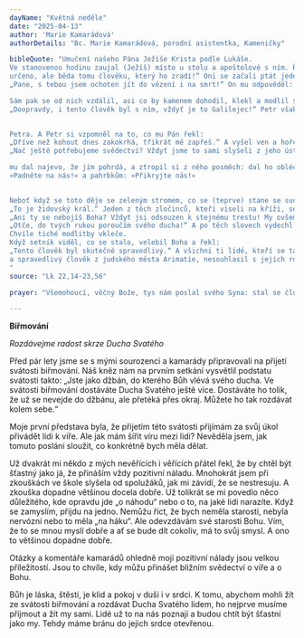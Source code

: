 ```yaml
---
dayName: "Květná neděle"
date: "2025-04-13"
author: 'Marie Kamarádová'
authorDetails: "Bc. Marie Kamarádová, porodní asistentka, Kameničky"

bibleQuote: "Umučení našeho Pána Ježíše Krista podle Lukáše.
Ve stanovenou hodinu zaujal (Ježíš) místo u stolu a apoštolové s ním. Řekl jim: „Toužebně jsem si přál jíst s vámi tohoto velikonočního beránka, dříve než budu trpět. Neboť vám říkám: Už ho nebudu jíst, dokud se nenaplní v Božím království.“ A vzal kalich, vzdal díky a řekl: „Vezměte ho a rozdělte mezi sebe. Neboť vám říkám: Od této chvíle už nikdy nebudu pít z plodu révy, dokud nepřijde Boží království.“ Potom vzal chléb, vzdal díky, lámal ho a dával jim se slovy: „To je mé tělo, které se za vás vydává. To konejte na mou památku!“ Stejně tak vzal i kalich, když bylo po večeři, a řekl: „Tento kalich je nová smlouva (zpečetěná) mou krví, která se za vás prolévá. Hle, u mě na stole je však ruka mého zrádce! Syn člověka sice jde svou cestou, jak je
určeno, ale běda tomu člověku, který ho zradí!“ Oni se začali ptát jeden druhého, který z nich že to je, kdo to hodlá udělat. Vznikl také mezi nimi spor, kdo z nich je asi největší. Řekl jim: „Králové vládnou svým národům, a kdo mají nad nimi moc, dávají si říkat »dobrodinci«. U vás však ať to tak není! Ale kdo je mezi vámi největší, ať je jako nejmenší, a kdo je představený, ať je jako ten, kdo druhým slouží. Vždyť kdo je větší: ten, kdo sedí u stolu, či ten, kdo obsluhuje? Přece ten, kdo sedí u stolu! Já však jsem mezi vámi jako ten, kdo slouží. Vy jste se mnou až do nynějška vytrvali v mých zkouškách. A já vám odkazuji královskou vládu, jako mně ji odkázal můj Otec, takže budete jíst a pít u mého stolu v mém království, sedět na trůně a soudit dvanáct izraelských kmenů. Šimone, Šimone, satan si vyžádal, aby vás směl protříbit jako pšenici; ale já jsem za tebe prosil, aby tvoje víra nezanikla. A ty potom, až se obrátíš, utvrzuj své bratry.“ Petr mu řekl:
„Pane, s tebou jsem ochoten jít do vězení i na smrt!“ On mu odpověděl: „Říkám ti, Petře: Ještě se ani kohout dnes neozve, a ty už třikrát zapřeš, že mě znáš.“ Dále jim řekl: „Když jsem vás poslal bez měšce, bez mošny, bez opánků, měli jste v něčem nedostatek?“ Odpověděli mu: „Ne, v ničem.“ Řekl jim: „Nyní však, kdo má měšec, ať si ho vezme a stejně tak mošnu; a kdo nemá, ať prodá svůj plášť a koupí si meč. Říkám vám totiž, že se na mně musí splnit, co je napsáno: »A byl počítán mezi zločince.« Neboť co je o mně řečeno, už se naplňuje!“ Řekli: „Pane, tady jsou dva meče.“ On jim odpověděl: „To stačí.“ Potom se podle svého zvyku odtamtud odebral na Olivovou horu a učedníci ho následovali. Když byl na místě, řekl jim: „Modlete se, abyste nepřišli do pokušení.“  

Sám pak se od nich vzdálil, asi co by kamenem dohodil, klekl a modlil se: „Otče, chceš-li, odejmi ode mě tento kalich, avšak ne má vůle ať se stane, ale tvá.“ Tu se mu zjevil anděl z nebe a posiloval ho. Ježíš upadl do smrtelné úzkosti a modlil se ještě usilovněji; jeho pot stékal na zem jako krůpěje krve. Potom vstal od modlitby, šel ke svým učedníkům a nalezl je, jak zármutkem usnuli. Řekl jim: „Proč spíte? Vstaňte a modlete se, abyste nepřišli do pokušení!“ Když ještě mluvil, objevil se houf lidí; jeden ze Dvanácti, jménem Jidáš, šel před nimi. Přiblížil se k Ježíšovi, aby ho políbil. Ježíš mu řekl: „Jidáši, políbením zrazuješ Syna člověka?“ Když ti, kdo byli s (Ježíšem), viděli, co se chystá, zeptali se: „Pane, máme zasáhnout mečem?“ A jeden z nich udeřil veleknězova služebníka a uťal mu pravé ucho. Ježíš však na to řekl: „Přestaňte! Dost!“ A dotkl se jeho ucha a uzdravil ho. Potom řekl Ježíš těm, kteří se na něho vypravili, velekněžím, chrámovým velitelům a starším: „Jako na zločince jste vytáhli s meči a kyji? Býval jsem den co den mezi vámi v chrámě, a ruce jste na mě nevztáhli. Tohle však je vaše hodina a vláda temnoty.“ Pak se ho zmocnili a odvedli. Přivedli ho do veleknězova domu. Petr šel zpovzdálí za nimi. Když rozdělali uprostřed dvora oheň a sesedli se kolem, sedl si Petr mezi ně. Jak seděl ve světle, uviděla ho jedna služka, pozorně se na něj podívala a řekla: „Také ten byl s ním!“ On však to zapřel: „Neznám ho, ženo.“ Za chvíli ho uviděl jiný a řekl: „Ty jsi také jeden z nich!“ Petr odpověděl: „Člověče, nejsem!“ Uplynula asi hodina a někdo jiný zase tvrdil:
„Doopravdy, i tento člověk byl s ním, vždyť je to Galilejec!“ Petr však řekl: „Člověče, nevím, o čem mluvíš.“ V tom okamžiku, když ještě mluvil, zakokrhal kohout. Tu se Pán obrátil a pohleděl na
 

Petra. A Petr si vzpomněl na to, co mu Pán řekl:
„Dříve než kohout dnes zakokrhá, třikrát mě zapřeš.“ A vyšel ven a hořce se rozplakal. Muži, kteří (Ježíše) hlídali, posmívali se mu a bili ho, zavázali mu oči a ptali se: „Když jsi prorok, pověz nám, kdo tě to udeřil.“ A rouhali se mu, jak mohli. Jakmile se rozednilo, sešel se sbor starších z lidu, velekněží a učitelé Zákona a dali ho předvést před svůj soud. Řekli: „Jsi-li Mesiáš, pověz nám to!“ Odpověděl jim: „I kdybych vám to řekl, neuvěříte, a kdybych se vás zeptal, nedáte mi odpověď. Ale od této chvíle bude Syn člověka sedět po pravici všemohoucího Boha.“ Všichni mu do toho vpadli: „Ty jsi tedy Boží Syn?“ Odpověděl jim: „Vy  (správně) říkáte, já jsem!“ Oni řekli:
„Nač ještě potřebujeme svědectví? Vždyť jsme to sami slyšeli z jeho úst!“ Celé jejich shromáždění povstalo a vedli ho k Pilátovi. Tam na něj začali žalovat: „Zjistili jsme, že tento člověk rozvrací náš národ, brání odvádět císaři daně a vydává se za krále Mesiáše.“ Pilát se ho zeptal: „Ty jsi židovský král?“ Odpověděl mu: „Ty (to) říkáš!“ Pilát pak prohlásil velekněžím a lidu: „Neshledávám na tomto člověku žádné provinění.“ Ale oni naléhali a říkali: „Pobuřuje lid svým učením po celém Judsku, počínaje Galileou až sem!“ Jakmile to Pilát uslyšel, zeptal se, zdali ten člověk je Galilejec; a když se dověděl, že je z Herodova území, poslal ho k Herodovi, který se také právě v těch dnech zdržoval v Jeruzalémě. Jakmile Herodes spatřil Ježíše, velmi se zaradoval. Už dávno si ho totiž přál uvidět, protože o něm slýchal a doufal, že uvidí, jak udělá nějaký zázrak. Kladl mu tedy mnoho otázek, ale on mu vůbec neodpovídal. Velekněží a učitelé Zákona stáli při tom a urputně na něho žalovali. Tu Herodes i se svými vojáky 

mu dal najevo, že jím pohrdá, a ztropil si z něho posměch: dal ho obléci do bílých šatů a poslal ho nazpět k Pilátovi. V ten den se Herodes a Pilát spřátelili; předtím totiž spolu žili v nepřátelství. Pilát svolal velekněze, členy velerady i lid a řekl jim: „Přivedli jste mi tohoto člověka, že prý pobuřuje lid. Já jsem ho vyslechl ve vaší přítomnosti, ale neshledal jsem, že by se tento člověk provinil něčím z toho, co na něj žalujete. Ale ani Herodes ne, vždyť ho poslal nazpět k nám. Prostě nespáchal nic, co by zasluhovalo smrt. Dám ho tedy potrestat a pak ho propustím.“ Ale oni se všichni dali do křiku: „Pryč s ním! Propusť nám Barabáše!“ Ten byl uvržen do žaláře pro nějakou vzpouru vzniklou v městě a pro vraždu. Pilát začal znovu na ně naléhat, protože chtěl Ježíše propustit. Ale oni odpověděli křikem: „Ukřižuj ho, ukřižuj!“ Potřetí jim řekl: „Ale co špatného udělal? Neshledal jsem na něm nic, co by zasluhovalo smrt. Dám ho tedy potrestat a pak ho propustím.“ Oni však doráželi s velkým křikem a žádali, aby byl ukřižován, a jejich křik se stále stupňoval. Pilát se proto rozhodl povolit jejich žádosti: propustil toho, který byl uvržen do žaláře pro vzpouru a vraždu a kterého si vyžádali, a Ježíše vydal, aby se jim stalo po vůli. Když ho odváděli, zadrželi jistého Šimona z Kyrény, který právě přicházel z pole, a vložili na něj kříž, aby ho nesl za Ježíšem. Za ním šel velký zástup lidu, i ženy, které nad ním naříkaly a plakaly. Ježíš se k nim obrátil a řekl: „Jeruzalémské dcery, neplačte nade mnou! Spíše nad sebou plačte a nad svými dětmi; přijdou totiž dny, kdy se bude říkat: »Blahoslavené neplodné, životy, které nerodily, a prsy, které nekojily!« Tehdy lidé začnou říkat horám:
»Padněte na nás!« a pahrbkům: »Přikryjte nás!«
 

Neboť když se toto děje se zeleným stromem, co se (teprve) stane se suchým!“ Spolu s ním byli vedeni na popravu také dva zločinci. Když došli na místo, které se nazývá Lebka, ukřižovali jeho i ty zločince, jednoho po pravici a druhého po levici. Ježíš řekl: „Otče, odpusť jim, vždyť nevědí, co činí.“ Jeho šaty si rozdělili losem. Lid stál a díval se. Členové velerady se mu vysmívali: „Jiným pomohl, ať pomůže sám sobě, je-li Mesiáš, Boží Vyvolený!“ Posmívali se mu i vojáci, přistupovali, podávali mu ocet a říkali: „Když jsi židovský král, zachraň sám sebe!“ Nad ním byl totiž nápis:
„To je židovský král.“ Jeden z těch zločinců, kteří viseli na kříži, se mu rouhal. „Copak ty nejsi Mesiáš? Zachraň sebe i nás!“ Druhý ho však okřikl:
„Ani ty se nebojíš Boha? Vždyť jsi odsouzen k stejnému trestu! My ovšem spravedlivě: dostáváme přece jen, jak si zasloužíme za to, co jsme spáchali, ale on neudělal nic zlého.“ A dodal: „Ježíši, pamatuj na mě, až přijdeš do svého království.“ Odpověděl mu: „Amen, pravím ti: Dnes budeš se mnou v ráji.“ Bylo už asi dvanáct hodin. Tu nastala tma po celém kraji až do tří odpoledne, protože se zatmělo slunce. Chrámová opona se vpůli roztrhla. Ježíš zvolal mocným hlasem:
„Otče, do tvých rukou poroučím svého ducha!“ A po těch slovech vydechl naposled.
Chvíle tiché modlitby vkleče.
Když setník viděl, co se stalo, velebil Boha a řekl:
„Tento člověk byl skutečně spravedlivý.“ A všichni ti lidé, kteří se tam shromáždili k této podívané, když viděli, co se stalo, bili se v prsa a vraceli se (domů). Jeho známí všichni zůstali stát opodál, i ženy, které ho provázely z Galileje a dívaly se na to. Jeden člen velerady jménem Josef, ušlechtilý 
a spravedlivý člověk z judského města Arimatie, nesouhlasil s jejich rozhodnutím a jednáním. On (také) očekával Boží království. Zašel k Pilátovi a vyžádal si Ježíšovo tělo. Pak ho sňal, zavinul do lněného plátna a položil do hrobky vytesané ve skále, kde nebyl ještě nikdo pochován. Bylo to v den příprav, právě nastávala sobota. Přitom ho doprovázely ženy, které přišly (s Ježíšem) z Galileje. Podívaly se na hrobku i na to, jak bylo jeho tělo pochováno. Potom odešly domů a připravily si vonné věci a masti. V sobotu však zachovaly (sváteční) klid podle přikázání.
"
source: "Lk 22,14-23,56"

prayer: "Všemohoucí, věčný Bože, tys nám poslal svého Syna: stal se člověkem, ponížil se a byl poslušný až k smrti kříže; dej, ať také my za všech okolností konáme tvou vůli, abychom tvého Syna následovali a měli účast na jeho vzkříšení. Neboť on s tebou v jednotě Ducha Svatého…"

---
```


**Biřmování**

*Rozdávejme radost skrze Ducha Svatého*

Před pár lety jsme se s mými sourozenci a kamarády připravovali na přijetí svátosti biřmování. Náš kněz nám na prvním setkání vysvětlil podstatu svátosti takto: „Jste jako džbán, do kterého Bůh vlévá svého ducha. Ve svátosti biřmování dostáváte Ducha Svatého ještě více. Dostáváte ho tolik, že už se nevejde do džbánu, ale přetéká přes okraj. Můžete ho tak rozdávat kolem sebe.“

Moje první představa byla, že přijetím této svátosti přijímám za svůj úkol přivádět lidi k víře. Ale jak mám šířit víru mezi lidi? Nevěděla jsem, jak tomuto poslání sloužit, co konkrétně bych měla dělat.

Už dvakrát mi někdo z mých nevěřících i věřících přátel řekl, že by chtěl být šťastný jako já, že přináším vždy pozitivní náladu. Mnohokrát jsem při zkouškách ve škole slyšela od spolužáků, jak mi závidí, že se nestresuju. A zkouška dopadne většinou docela dobře. Už tolikrát se mi povedlo něco důležitého, kde opravdu jde „o náhodu“ nebo o to, na jaké lidi narazíte.
Když se zamyslím, přijdu na jedno. Nemůžu říct, že bych neměla starosti, nebyla nervózní nebo to měla „na háku“. Ale odevzdávám své starosti Bohu. Vím, že to se mnou myslí dobře a ať se bude dít cokoliv, má to svůj smysl. A ono to většinou dopadne dobře.

Otázky a komentáře kamarádů ohledně mojí pozitivní nálady jsou velkou příležitostí. Jsou to chvíle, kdy můžu přinášet bližním svědectví o víře a o Bohu.

Bůh je láska, štěstí, je klid a pokoj v duši i v srdci. K tomu, abychom mohli žít ze svátosti biřmování a rozdávat Ducha Svatého lidem, ho nejprve musíme přijmout a žít my sami. Lidé už to na nás poznají a budou chtít být šťastní jako my. Tehdy máme bránu do jejich srdce otevřenou.

